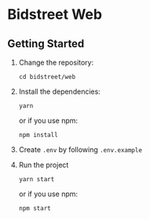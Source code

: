 # Bidstreet Web

## Getting Started

1. Change the repository:
   ```
   cd bidstreet/web
   ```
2. Install the dependencies:
   ```
   yarn
   ```
   or if you use npm:
   ```
   npm install
   ```
3. Create `.env` by following `.env.example`

4. Run the project
    ```
    yarn start
    ```
    or if you use npm:
    ```
    npm start
    ```
